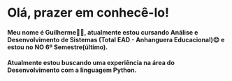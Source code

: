 # Olá, prazer em conhecê-lo!
#### Meu nome é Guilherme👨‍💻, atualmente estou cursando Análise e Desenvolvimento de Sistemas (Total EAD - Anhanguera Educacional)😊 e estou no NO 6º Semestre(último).
#### Atualmente estou buscando uma experiência na área do Desenvolvimento com a linguagem Python.

